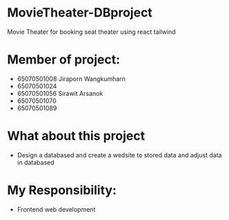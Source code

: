 # MovieTheater-DBproject
Movie Theater for booking seat theater using react tailwind
<h1 align="left">Member of project:</h1>
<ul>
  <li>65070501008 Jiraporn Wangkumharn</li>
  <li>65070501024 </li>
  <li>65070501056 Sirawit Arsanok</li>
  <li>65070501070 </li>
  <li>65070501089 </li>
</ul>
<h1 align="left">What about this project</h1>
<ul>
  <li>Design a databased and create a wedsite to stored data and adjust data in databased</li>
</ul>
<h1 align="left">My Responsibility:</h1>
<ul>
  <li>Frontend web development</li>
</ul>
